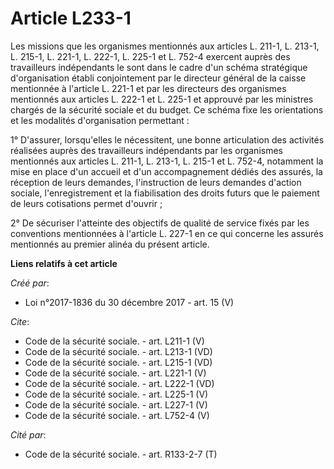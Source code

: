 # Article L233-1

Les missions que les organismes mentionnés aux articles L. 211-1, L. 213-1, L. 215-1, L. 221-1, L. 222-1, L. 225-1 et L.
752-4 exercent auprès des travailleurs indépendants le sont dans le cadre d'un schéma stratégique d'organisation établi
conjointement par le directeur général de la caisse mentionnée à l'article L. 221-1 et par les directeurs des organismes
mentionnés aux articles L. 222-1 et L. 225-1 et approuvé par les ministres chargés de la sécurité sociale et du budget. Ce
schéma fixe les orientations et les modalités d'organisation permettant : 

1° D'assurer, lorsqu'elles le nécessitent, une bonne articulation des activités réalisées auprès des travailleurs
indépendants par les organismes mentionnés aux articles L. 211-1, L. 213-1, L. 215-1 et L. 752-4, notamment la mise en place
d'un accueil et d'un accompagnement dédiés des assurés, la réception de leurs demandes, l'instruction de leurs demandes
d'action sociale, l'enregistrement et la fiabilisation des droits futurs que le paiement de leurs cotisations permet
d'ouvrir ; 

2° De sécuriser l'atteinte des objectifs de qualité de service fixés par les conventions mentionnées à l'article L. 227-1 en
ce qui concerne les assurés mentionnés au premier alinéa du présent article.

**Liens relatifs à cet article**

_Créé par_:

  - Loi n°2017-1836 du 30 décembre 2017 - art. 15 (V)

_Cite_:

  - Code de la sécurité sociale. - art. L211-1 (V)
  - Code de la sécurité sociale. - art. L213-1 (VD)
  - Code de la sécurité sociale. - art. L215-1 (VD)
  - Code de la sécurité sociale. - art. L221-1 (V)
  - Code de la sécurité sociale. - art. L222-1 (VD)
  - Code de la sécurité sociale. - art. L225-1 (V)
  - Code de la sécurité sociale. - art. L227-1 (V)
  - Code de la sécurité sociale. - art. L752-4 (V)

_Cité par_:

  - Code de la sécurité sociale. - art. R133-2-7 (T)
